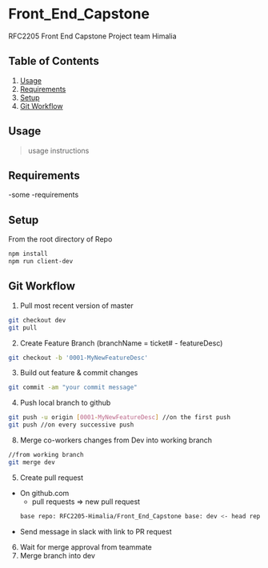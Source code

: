 # Front_End_Capstone
RFC2205 Front End Capstone Project team Himalia


## Table of Contents

1. [Usage](#Usage)
2. [Requirements](#requirements)
3. [Setup](#setup)
4. [Git Workflow](#workflow)

## Usage

> usage instructions

## Requirements

-some
-requirements

## Setup

From the root directory of Repo

```sh
npm install
npm run client-dev
```

## Git Workflow

1. Pull most recent version of master
```sh
git checkout dev
git pull
```
2. Create Feature Branch (branchName = ticket# - featureDesc)
```sh
git checkout -b '0001-MyNewFeatureDesc'
```
3. Build out feature & commit changes
```sh
git commit -am "your commit message"
```
4. Push local branch to github
```sh
git push -u origin [0001-MyNewFeatureDesc] //on the first push
git push //on every successive push
```
8. Merge co-workers changes from Dev into working branch
```sh
//from working branch
git merge dev
```
5. Create pull request
  - On github.com
      - pull requests => new pull request  
      ```sh
      base repo: RFC2205-Himalia/Front_End_Capstone base: dev <- head repo: RFC2205-Himalia/ compare: 0001-MyNewFeatureDesc
      ```
  - Send message in slack with link to PR request
6. Wait for merge approval from teammate
7. Merge branch into dev
